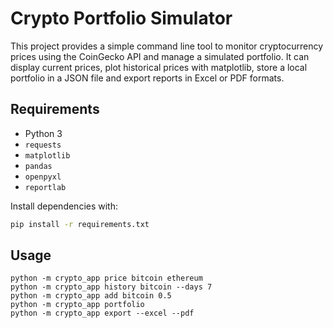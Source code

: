 # Crypto Portfolio Simulator

This project provides a simple command line tool to monitor cryptocurrency prices
using the CoinGecko API and manage a simulated portfolio. It can display current
prices, plot historical prices with matplotlib, store a local portfolio in a JSON
file and export reports in Excel or PDF formats.

## Requirements
- Python 3
- `requests`
- `matplotlib`
- `pandas`
- `openpyxl`
- `reportlab`

Install dependencies with:
```bash
pip install -r requirements.txt
```

## Usage
```
python -m crypto_app price bitcoin ethereum
python -m crypto_app history bitcoin --days 7
python -m crypto_app add bitcoin 0.5
python -m crypto_app portfolio
python -m crypto_app export --excel --pdf
```
